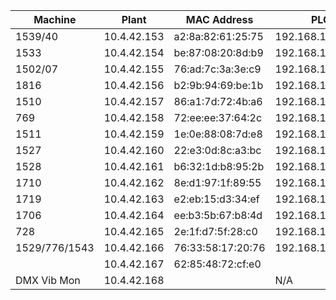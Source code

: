 
|    Machine     |    Plant    |    MAC Address    |     PLC         |    MAC Address    |
|----------------|-------------|-------------------|-----------------|-------------------|
| 1539/40        | 10.4.42.153 | a2:8a:82:61:25:75 | 192.168.1.254   | 96:c0:19:29:00:5e |
| 1533           | 10.4.42.154 | be:87:08:20:8d:b9 | 192.168.1.254   | fe:c5:17:be:31:a7 |
| 1502/07        | 10.4.42.155 | 76:ad:7c:3a:3e:c9 | 192.168.1.254   | 2a:01:3e:61:57:07 |
| 1816           | 10.4.42.156 | b2:9b:94:69:be:1b | 192.168.1.254   | 8a:55:c2:97:71:a4 |
| 1510           | 10.4.42.157 | 86:a1:7d:72:4b:a6 | 192.168.1.254   | 6a:6e:53:e1:ba:ec |
| 769            | 10.4.42.158 | 72:ee:ee:37:64:2c | 192.168.1.254   | 96:2e:33:33:6a:f8 |
| 1511           | 10.4.42.159 | 1e:0e:88:08:7d:e8 | 192.168.1.253   | 0e:9d:d1:ec:0e:9a |
| 1527           | 10.4.42.160 | 22:e3:0d:8c:a3:bc | 192.168.1.252   | de:3c:0b:f7:95:c2 |
| 1528           | 10.4.42.161 | b6:32:1d:b8:95:2b | 192.168.1.251   | 92:62:d1:c6:67:8d |
| 1710           | 10.4.42.162 | 8e:d1:97:1f:89:55 | 192.168.1.254   | 7e:76:d6:72:33:71 |
| 1719           | 10.4.42.163 | e2:eb:15:d3:34:ef | 192.168.100.254 | b6:d9:dc:57:cf:e0 |
| 1706           | 10.4.42.164 | ee:b3:5b:67:b8:4d | 192.168.100.254 | 26:73:0b:f9:e5:ce |
| 728            | 10.4.42.165 | 2e:1f:d7:5f:28:c0 | 192.168.100.254?| 56:e0:f1:aa:5c:5e |
| 1529/776/1543  | 10.4.42.166 | 76:33:58:17:20:76 | 192.168.1.254   | a6:a2:b4:09:68:cf |
|                | 10.4.42.167 | 62:85:48:72:cf:e0 |                 | a2:65:17:9f:37:c0 |
| DMX Vib Mon    | 10.4.42.168 |                   | N/A             | N/A               |
